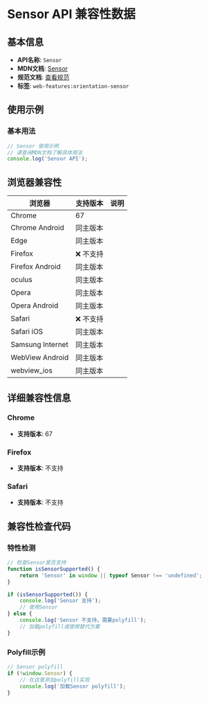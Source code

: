 # Sensor API 兼容性数据

## 基本信息

- **API名称**: `Sensor`
- **MDN文档**: [Sensor](https://developer.mozilla.org/docs/Web/API/Sensor)
- **规范文档**: [查看规范](https://w3c.github.io/sensors/#the-sensor-interface)
- **标签**: `web-features:orientation-sensor`

## 使用示例

### 基本用法

```javascript
// Sensor 使用示例
// 请查阅MDN文档了解具体用法
console.log('Sensor API');
```

## 浏览器兼容性

| 浏览器 | 支持版本 | 说明 |
|--------|----------|------|
| Chrome | 67 |  |
| Chrome Android | 同主版本 |  |
| Edge | 同主版本 |  |
| Firefox | ❌ 不支持 |  |
| Firefox Android | 同主版本 |  |
| oculus | 同主版本 |  |
| Opera | 同主版本 |  |
| Opera Android | 同主版本 |  |
| Safari | ❌ 不支持 |  |
| Safari iOS | 同主版本 |  |
| Samsung Internet | 同主版本 |  |
| WebView Android | 同主版本 |  |
| webview_ios | 同主版本 |  |

## 详细兼容性信息

### Chrome

- **支持版本**: 67

### Firefox

- **支持版本**: 不支持

### Safari

- **支持版本**: 不支持

## 兼容性检查代码

### 特性检测

```javascript
// 检查Sensor是否支持
function isSensorSupported() {
    return 'Sensor' in window || typeof Sensor !== 'undefined';
}

if (isSensorSupported()) {
    console.log('Sensor 支持');
    // 使用Sensor
} else {
    console.log('Sensor 不支持，需要polyfill');
    // 加载polyfill或使用替代方案
}
```

### Polyfill示例

```javascript
// Sensor polyfill
if (!window.Sensor) {
    // 在这里添加polyfill实现
    console.log('加载Sensor polyfill');
}
```

